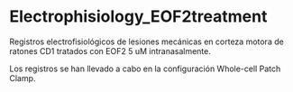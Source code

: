 # Electrophisiology_EOF2treatment

Registros electrofisiológicos de lesiones mecánicas en corteza motora
de ratones CD1 tratados con EOF2 5 uM intranasalmente.

Los registros se han llevado a cabo en la configuración Whole-cell Patch
Clamp.